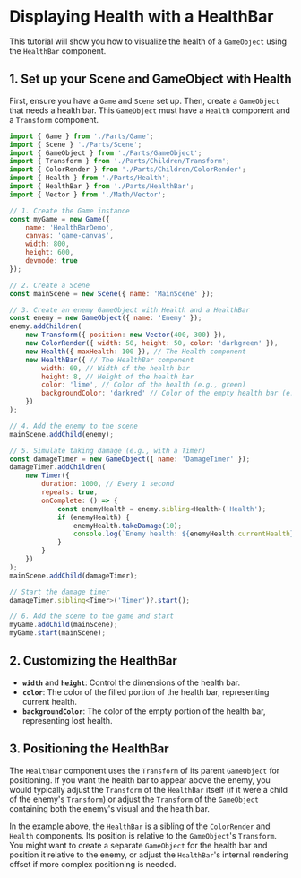 # Displaying Health with a HealthBar

This tutorial will show you how to visualize the health of a `GameObject` using the `HealthBar` component.

## 1. Set up your Scene and GameObject with Health

First, ensure you have a `Game` and `Scene` set up. Then, create a `GameObject` that needs a health bar. This `GameObject` must have a `Health` component and a `Transform` component.

```javascript
import { Game } from './Parts/Game';
import { Scene } './Parts/Scene';
import { GameObject } from './Parts/GameObject';
import { Transform } from './Parts/Children/Transform';
import { ColorRender } from './Parts/Children/ColorRender';
import { Health } from './Parts/Health';
import { HealthBar } from './Parts/HealthBar';
import { Vector } from './Math/Vector';

// 1. Create the Game instance
const myGame = new Game({
    name: 'HealthBarDemo',
    canvas: 'game-canvas',
    width: 800,
    height: 600,
    devmode: true
});

// 2. Create a Scene
const mainScene = new Scene({ name: 'MainScene' });

// 3. Create an enemy GameObject with Health and a HealthBar
const enemy = new GameObject({ name: 'Enemy' });
enemy.addChildren(
    new Transform({ position: new Vector(400, 300) }),
    new ColorRender({ width: 50, height: 50, color: 'darkgreen' }),
    new Health({ maxHealth: 100 }), // The Health component
    new HealthBar({ // The HealthBar component
        width: 60, // Width of the health bar
        height: 8, // Height of the health bar
        color: 'lime', // Color of the health (e.g., green)
        backgroundColor: 'darkred' // Color of the empty health bar (e.g., red)
    })
);

// 4. Add the enemy to the scene
mainScene.addChild(enemy);

// 5. Simulate taking damage (e.g., with a Timer)
const damageTimer = new GameObject({ name: 'DamageTimer' });
damageTimer.addChildren(
    new Timer({
        duration: 1000, // Every 1 second
        repeats: true,
        onComplete: () => {
            const enemyHealth = enemy.sibling<Health>('Health');
            if (enemyHealth) {
                enemyHealth.takeDamage(10);
                console.log(`Enemy health: ${enemyHealth.currentHealth}`);
            }
        }
    })
);
mainScene.addChild(damageTimer);

// Start the damage timer
damageTimer.sibling<Timer>('Timer')?.start();

// 6. Add the scene to the game and start
myGame.addChild(mainScene);
myGame.start(mainScene);
```

## 2. Customizing the HealthBar

-   **`width`** and **`height`**: Control the dimensions of the health bar.
-   **`color`**: The color of the filled portion of the health bar, representing current health.
-   **`backgroundColor`**: The color of the empty portion of the health bar, representing lost health.

## 3. Positioning the HealthBar

The `HealthBar` component uses the `Transform` of its parent `GameObject` for positioning. If you want the health bar to appear above the enemy, you would typically adjust the `Transform` of the `HealthBar` itself (if it were a child of the enemy's `Transform`) or adjust the `Transform` of the `GameObject` containing both the enemy's visual and the health bar.

In the example above, the `HealthBar` is a sibling of the `ColorRender` and `Health` components. Its position is relative to the `GameObject`'s `Transform`. You might want to create a separate `GameObject` for the health bar and position it relative to the enemy, or adjust the `HealthBar`'s internal rendering offset if more complex positioning is needed.